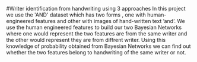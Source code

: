 #Writer identification from handwriting using 3 approaches
In this project we use the 'AND' dataset which has two forms , one with human-engineered features
and other with images of hand-written text ’and’. We use the human engineered features to build our
two Bayesian Networks where one would represent the two features are from the same writer and the
other would represent they are from diffrent writer. Using this knowledge of probability obtained
from Bayesian Networks we can find out whether the two features belong to handwriting of the same
writer or not.
